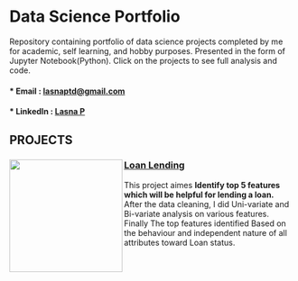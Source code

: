 # Data Science Portfolio
Repository containing portfolio of data science projects completed by me for academic, self learning, and hobby purposes. Presented in the form of Jupyter Notebook(Python). Click on the projects to see full analysis and code.
#### * Email : lasnaptd@gmail.com
#### * LinkedIn : [Lasna P](https://www.linkedin.com/in/lasnausman/)

## PROJECTS
### [Loan Lending](https://github.com/lasnausman/Portfolio/tree/master/Loan%20Lending%20case%20study-%20Analysis)<img src="https://th.bing.com/th/id/OIP.tMlgFbyyA7524W0O8llNTgHaFf?pid=Api&rs=1" width="200" ALIGN="left"/> 
This project aimes **Identify top 5 features which will be helpful for lending a loan.** After the data cleaning, I did Uni-variate and Bi-variate analysis on various features. Finally The top features identified Based on the behaviour and independent nature of all attributes toward Loan status.

